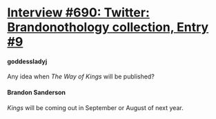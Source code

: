 # [Interview #690: Twitter: Brandonothology collection, Entry #9](https://www.theoryland.com/intvmain.php?i=690#9)

#### goddessladyj

Any idea when
*The Way of Kings*
will be published?

#### Brandon Sanderson

*Kings*
will be coming out in September or August of next year.

